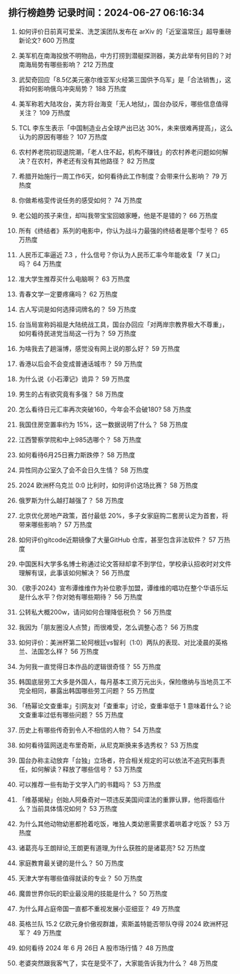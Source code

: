 
## 排行榜趋势 记录时间：2024-06-27 06:16:34
  
  1. 如何评价日前真可爱呆、洗芝溪团队发布在 arXiv 的「近室温常压」超导重磅新论文? 600 万热度
    
  2. 美军机在南海投放不明物品，中方打捞到潜艇探测器，美方此举有何目的？对南海局势有哪些影响？ 212 万热度
    
  3. 武契奇回应「8.5亿美元塞尔维亚军火经第三国供予乌军」是「合法销售」，这将如何影响俄乌冲突局势？ 188 万热度
    
  4. 美军称若大陆攻台，美方将台海变「无人地狱」，国台办驳斥，哪些信息值得关注？ 109 万热度
    
  5. TCL 李东生表示「中国制造业占全球产出已达 30%，未来很难再提高」，这么认为的原因有哪些？ 107 万热度
    
  6. 农村养老院初现退院潮，「老人住不起，机构不赚钱」的农村养老问题如何解决？在农村，养老还有没有其他路径？ 82 万热度
    
  7. 希腊开始施行一周工作6天，如何看待此工作制度？会带来什么影响？ 79 万热度
    
  8. 你做希格雯传说任务的感受如何？ 74 万热度
    
  9. 老公姐的孩子来住，却叫我带宝宝回娘家睡，他是不是错的？ 66 万热度
    
  10. 所有《终结者》系列的电影中，你认为战斗力最强的终结者是哪个型号？ 65 万热度
    
  11. 人民币汇率逼近 7.3 ，什么信号？你认为人民币汇率今年能收复「7 关口」吗？ 64 万热度
    
  12. 准大学生推荐买什么电脑啊？ 63 万热度
    
  13. 青春文学一定要疼痛吗？ 62 万热度
    
  14. 古人写词是如何选择词牌名的？ 59 万热度
    
  15. 台当局宣称妈祖是大陆统战工具，国台办回应「对两岸宗教界极大不尊重」，如何看待民进党当局这一行为？ 59 万热度
    
  16. 为啥我去了趟淄博，感觉没有网上说的那么好？ 59 万热度
    
  17. 香港以后会不会变成普通话城市？ 59 万热度
    
  18. 为什么说《小石潭记》诡异？ 59 万热度
    
  19. 男生的占有欲究竟有多强？ 58 万热度
    
  20. 怎么看待日元汇率再次突破160，今年会不会破180? 58 万热度
    
  21. 我国住房空置率约为 15%，这一数据说明了什么？ 58 万热度
    
  22. 江西警察学院和中上985选哪个？ 58 万热度
    
  23. 如何看待6月25日赛力斯跌停？ 58 万热度
    
  24. 异性同办公室久了会不会日久生情？ 58 万热度
    
  25. 2024 欧洲杯乌克兰 0:0 比利时，如何评价这场比赛？ 58 万热度
    
  26. 俄罗斯为什么越打越强了？ 58 万热度
    
  27. 北京优化房地产政策，首付最低 20%，多子女家庭购二套房认定为首套，将带来哪些影响？ 57 万热度
    
  28. 如何评价gitcode近期镜像了大量GitHub 仓库，甚至包含非法软件？ 57 万热度
    
  29. 中国医科大学多名博士称通过论文答辩却拿不到学位，学校承认招收时对文件理解有误，此事该如何解决？ 56 万热度
    
  30. 《歌手2024》宣布谭维维作为补位歌手加盟，谭维维的唱功在整个华语乐坛是什么水平？你对她有哪些期待？ 56 万热度
    
  31. 公转私大概200w，请问如何合理降低税负？ 56 万热度
    
  32. 我因为「朋友圈没人点赞」而很难受，怎么调整心态？ 56 万热度
    
  33. 如何评价：美洲杯第二轮阿根廷vs智利（1:0）两队的表现、对比凌晨的英格兰、法国怎么样？ 56 万热度
    
  34. 为何我一直觉得日本作品的逻辑很奇怪？ 55 万热度
    
  35. 韩国底层劳工大多是外国人，每月基本工资万元出头，保险缴纳与当地员工不完全相同，暴露出韩国哪些劳工问题？ 55 万热度
    
  36. 「杨幂论文查重率」引网友对「查重率」讨论，查重率低于 1 意味着什么？论文查重率过低有哪些问题？ 55 万热度
    
  37. 历史上有哪些传奇到令人不相信的人物？ 54 万热度
    
  38. 如何看待篮网送走布里奇斯，从尼克斯换来多选秀权？ 53 万热度
    
  39. 国台办称主动放弃「台独」立场者，符合相关规定的可以依法不追究刑事责任，如何解读？释放了哪些信号？ 53 万热度
    
  40. 可以推荐一些有助于文学入门的书籍吗？ 53 万热度
    
  41. 「维基揭秘」创始人阿桑奇对一项违反美国间谍法的重罪认罪，他将面临什么？当前具体情况如何？ 53 万热度
    
  42. 为什么其他动物幼崽都抢着吃饭，唯独人类幼崽需要求着哄着才吃饭？ 53 万热度
    
  43. 诸葛亮与王朗辩论,王朗更有道理,为什么获胜的是诸葛亮? 52 万热度
    
  44. 家庭教育最关键的是什么？ 50 万热度
    
  45. 天津大学有哪些值得就读的专业？ 50 万热度
    
  46. 魔兽世界你玩的职业最没用的技能是什么？ 50 万热度
    
  47. 为什么拜占庭帝国一直都不重视发展小亚细亚？ 49 万热度
    
  48. 英格兰队 15.2 亿欧元身价傲视群雄，索斯盖特能否带队夺得 2024 欧洲杯冠军？ 49 万热度
    
  49. 如何看待 2024 年 6 月 26日 A 股市场行情？ 48 万热度
    
  50. 老婆突然跟我客气了，实在是受不了，大家能告诉我为什么？ 48 万热度
    